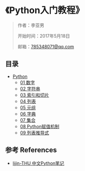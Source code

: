 # 《Python入门教程》

> 作者：李亚男
>
> 开始时间：2017年5月18日
>
> 邮箱：785348071@qq.com

## 目录
- [Python](01-python)
   - [01 数字](01-python/01.01-numbers.md)
   - [02 字符串](01-python/01.02-string.md)
   - [03 索引和切片](01-python/01.03-index_slice.md)
   - [04 列表](01-python/01.04-list.md)
   - [05 元组](01-python/01.05-tuple.md)
   - [06 字典](01-python/01.06-dictionary.md)
   - [07 集合](01-python/01.07-set.md)
   - [08 Python赋值机制](01-python/01.08-assignment.md)
   - [09 列表推导式](01-python/01.09-list_derivation.md)

## 参考 References
- [lijin-THU 中文Python笔记](https://github.com/lijin-THU/notes-python)
